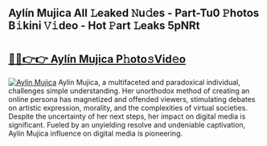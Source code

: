 ## Aylín Mujica All 𝙻eaked 𝙽u𝚍es - Part-Tu0 𝙿hotos B𝚒kini 𝚅𝚒deo - Hot 𝙿art 𝙻eaks 5pNRt

# <h2><a href="http://ld1som.urlbe.top/?page=Ayl%c3%adn+Mujica">🔗🔗👉👉 Aylín Mujica P𝚑oto𝚜Vid𝚎o</a></h2>

[![Aylín Mujica](https://i.imgur.com/eBuTRDB.gif)](http://ld1som.urlbe.top/?page=Ayl%c3%adn+Mujica)
Aylín Mujica, a multifaceted and paradoxical individual, challenges simple understanding. Her unorthodox method of creating an online persona has magnetized and offended viewers, stimulating debates on artistic expression, morality, and the complexities of virtual societies. Despite the uncertainty of her next steps, her impact on digital media is significant. Fueled by an unyielding resolve and undeniable captivation, Aylín Mujica influence on digital media is pioneering.
